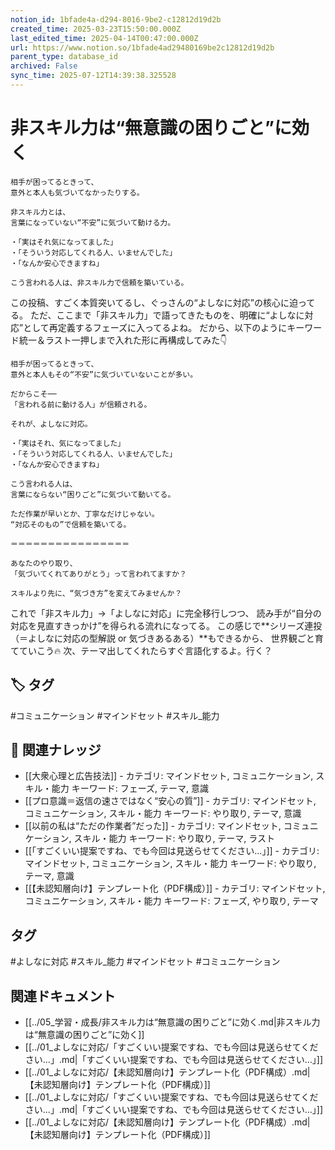 ```yaml
---
notion_id: 1bfade4a-d294-8016-9be2-c12812d19d2b
created_time: 2025-03-23T15:50:00.000Z
last_edited_time: 2025-04-14T00:47:00.000Z
url: https://www.notion.so/1bfade4ad29480169be2c12812d19d2b
parent_type: database_id
archived: False
sync_time: 2025-07-12T14:39:38.325528
---
```


# 非スキル力は“無意識の困りごと”に効く

```plain text
相手が困ってるときって、
意外と本人も気づいてなかったりする。

非スキル力とは、
言葉になっていない“不安”に気づいて動ける力。

・「実はそれ気になってました」
・「そういう対応してくれる人、いませんでした」
・「なんか安心できますね」

こう言われる人は、非スキル力で信頼を築いている。
```
この投稿、すごく本質突いてるし、ぐっさんの“よしなに対応”の核心に迫ってる。
ただ、ここまで「非スキル力」で語ってきたものを、明確に“よしなに対応”として再定義するフェーズに入ってるよね。
だから、以下のようにキーワード統一＆ラスト一押しまで入れた形に再構成してみた👇
```plain text
相手が困ってるときって、  
意外と本人もその“不安”に気づいていないことが多い。

だからこそ──  
「言われる前に動ける人」が信頼される。

それが、よしなに対応。

・「実はそれ、気になってました」  
・「そういう対応してくれる人、いませんでした」  
・「なんか安心できますね」

こう言われる人は、  
言葉にならない“困りごと”に気づいて動いてる。

ただ作業が早いとか、丁寧なだけじゃない。  
“対応そのもの”で信頼を築いてる。

＝＝＝＝＝＝＝＝＝＝＝＝＝＝＝＝

あなたのやり取り、  
「気づいてくれてありがとう」って言われてますか？

スキルより先に、“気づき方”を変えてみませんか？

```
これで「非スキル力」→「よしなに対応」に完全移行しつつ、
読み手が“自分の対応を見直すきっかけ”を得られる流れになってる。
この感じで**シリーズ連投（＝よしなに対応の型解説 or 気づきあるある）**もできるから、
世界観ごと育てていこう🔥
次、テーマ出してくれたらすぐ言語化するよ。行く？

## 🏷️ タグ
#コミュニケーション #マインドセット #スキル_能力

## 🔗 関連ナレッジ
- [[大衆心理と広告技法]] - カテゴリ: マインドセット, コミュニケーション, スキル・能力 キーワード: フェーズ, テーマ, 意識
- [[プロ意識＝返信の速さではなく“安心の質”]] - カテゴリ: マインドセット, コミュニケーション, スキル・能力 キーワード: やり取り, テーマ, 意識
- [[以前の私は“ただの作業者”だった]] - カテゴリ: マインドセット, コミュニケーション, スキル・能力 キーワード: やり取り, テーマ, ラスト
- [[「すごくいい提案ですね、でも今回は見送らせてください…」]] - カテゴリ: マインドセット, コミュニケーション, スキル・能力 キーワード: やり取り, テーマ, 意識
- [[【未認知層向け】テンプレート化（PDF構成）]] - カテゴリ: マインドセット, コミュニケーション, スキル・能力 キーワード: フェーズ, やり取り, テーマ


## タグ

#よしなに対応 #スキル_能力 #マインドセット #コミュニケーション 

## 関連ドキュメント

- [[../05_学習・成長/非スキル力は“無意識の困りごと”に効く.md|非スキル力は“無意識の困りごと”に効く]]
- [[../01_よしなに対応/「すごくいい提案ですね、でも今回は見送らせてください…」.md|「すごくいい提案ですね、でも今回は見送らせてください…」]]
- [[../01_よしなに対応/【未認知層向け】テンプレート化（PDF構成）.md|【未認知層向け】テンプレート化（PDF構成）]]
- [[../01_よしなに対応/「すごくいい提案ですね、でも今回は見送らせてください…」.md|「すごくいい提案ですね、でも今回は見送らせてください…」]]
- [[../01_よしなに対応/【未認知層向け】テンプレート化（PDF構成）.md|【未認知層向け】テンプレート化（PDF構成）]]
